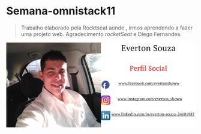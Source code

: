 # Semana-omnistack11

>Trabalho elaborado pela Rocktseat aonde , irmos aprendendo a fazer uma projeto web.
Agradecimento *rocketSeat* e Diego Fernandes.

![EU](https://github.com/evertonshow/Semana-omnistack11/blob/master/meulogo.png)
